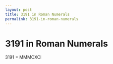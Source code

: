 ```yaml
---
layout: post
title: 3191 in Roman Numerals
permalink: 3191-in-roman-numerals
---
```


# 3191 in Roman Numerals

3191 = MMMCXCI
